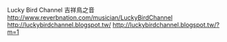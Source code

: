 Lucky Bird Channel 吉祥鳥之音
http://www.reverbnation.com/musician/LuckyBirdChannel
http://luckybirdchannel.blogspot.tw/
http://luckybirdchannel.blogspot.tw/?m=1
